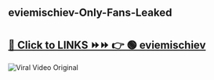 
 ## eviemischiev-Only-Fans-Leaked

# <h2><a href="https://clipsfans.com/eviemischiev&ref=git">🔗 Click to LINKS ⏩⏩ 👉 🟢 eviemischiev </a></h2>

<a href="https://clipsfans.com/eviemischiev&ref=git" rel="nofollow" data-target="animated-image.originalLink"><img src="https://i.ibb.co.com/xMMVF88/686577567.gif" alt="Viral Video Original" style="max-width: 100%; display: inline-block;" data-target="animated-image.originalImage"></a>
